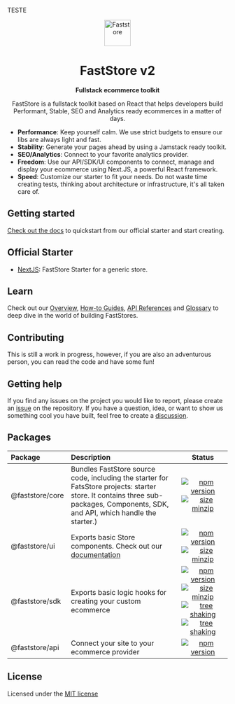 TESTE

<p align="center">
  <a href="https://faststore.dev">
    <img alt="Faststore" src="./packages/ui/static/logo.png" width="60" />
  </a>
</p>
<h1 align="center">
  FastStore v2
</h1>
<p align="center">
  <strong>
    Fullstack ecommerce toolkit
  </strong>
</p>
<p align="center">
  FastStore is a fullstack toolkit based on React that helps developers build Performant, Stable, SEO and Analytics ready ecommerces in a matter of days.
</p>

- <strong>Performance</strong>: Keep yourself calm. We use strict budgets to ensure our libs are always light and fast.
- <strong>Stability</strong>: Generate your pages ahead by using a Jamstack ready toolkit.
- <strong>SEO/Analytics</strong>: Connect to your favorite analytics provider.
- <strong>Freedom</strong>: Use our API/SDK/UI components to connect, manage and display your ecommerce using Next.JS, a powerful React framework.
- <strong>Speed</strong>: Customize our starter to fit your needs. Do not waste time creating tests, thinking about architecture or infrastructure, it's all taken care of.

## Getting started

[Check out the docs](https://www.faststore.dev/docs/getting-started-overview) to quickstart from our official starter and start creating.

## Official Starter

- [NextJS](https://github.com/vtex-sites/starter.store):  FastStore Starter for a generic store.

## Learn

Check out our [Overview](https://www.faststore.dev/docs/getting-started-overview), [How-to Guides](https://www.faststore.dev/docs/building-sections/component-customization-overview), [API References](https://faststore-site-git-api-extension-development-faststore.vercel.app/docs/api-extensions) and [Glossary](https://www.faststore.dev/docs/getting-started-glossary) to deep dive in the world of building FastStores.

## Contributing

This is still a work in progress, however, if you are also an adventurous person, you can read the code and have some fun!

## Getting help

If you find any issues on the project you would like to report, please create an [issue](https://github.com/vtex/faststore/issues) on the repository. If you have a question, idea, or want to show us something cool you have built, feel free to create a [discussion](https://github.com/vtex/faststore/discussions).

## Packages

| Package        | Description                                                                                                        |                                                                                                                                                                                                                                                   Status                                                                                                                                                                                                                                                    |
| :------------- | :----------------------------------------------------------------------------------------------------------------- | :---------------------------------------------------------------------------------------------------------------------------------------------------------------------------------------------------------------------------------------------------------------------------------------------------------------------------------------------------------------------------------------------------------------------------------------------------------------------------------------------------------: |
| @faststore/core  | Bundles FastStore source code, including the starter for FatsStore projects: starter store. It contains three sub-packages, Components, SDK, and API, which handle the starter.) |   [![npm version](https://badge.fury.io/js/%40faststore%2Fcore.svg)](https://badge.fury.io/js/%40faststore%2Fcore) [![size minzip](https://badgen.net/bundlephobia/minzip/@faststore/core)](https://bundlephobia.com/package/@faststore/core) |
| @faststore/ui  | Exports basic Store components. Check out our [documentation](https://www.faststore.dev/components) |   [![npm version](https://badge.fury.io/js/%40faststore%2Fui.svg)](https://badge.fury.io/js/%40faststore%2Fui) [![size minzip](https://badgen.net/bundlephobia/minzip/@faststore/ui)](https://bundlephobia.com/package/@faststore/ui)|
| @faststore/sdk | Exports basic logic hooks for creating your custom ecommerce| [![npm version](https://badge.fury.io/js/%40faststore%2Fsdk.svg)](https://badge.fury.io/js/%40faststore%2Fsdk) [![size minzip](https://badgen.net/bundlephobia/minzip/@faststore/sdk)](https://bundlephobia.com/package/@faststore/sdk) [![tree shaking](https://badgen.net/bundlephobia/tree-shaking/@faststore/sdk)](https://bundlephobia.com/package/@faststore/sdk) [![tree shaking](https://badgen.net/bundlephobia/dependency-count/@faststore/sdk)](https://bundlephobia.com/package/@faststore/sdk) |
| @faststore/api | Connect your site to your ecommerce provider| [![npm version](https://badge.fury.io/js/%40faststore%2Fapi.svg)](https://bundlephobia.com/package/@faststore/api)|

## License

Licensed under the [MIT license](https://github.com/vtex/faststore/blob/master/LICENSE)
